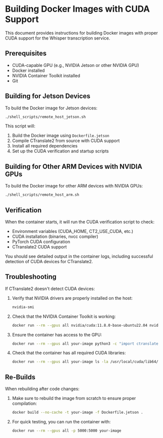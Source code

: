 # Building Docker Images with CUDA Support

This document provides instructions for building Docker images with proper CUDA support for the Whisper transcription service.

## Prerequisites

- CUDA-capable GPU (e.g., NVIDIA Jetson or other NVIDIA GPU)
- Docker installed
- NVIDIA Container Toolkit installed
- Git

## Building for Jetson Devices

To build the Docker image for Jetson devices:

```bash
./shell_scripts/remote_host_jetson.sh
```

This script will:
1. Build the Docker image using `Dockerfile.jetson`
2. Compile CTranslate2 from source with CUDA support
3. Install all required dependencies
4. Set up the CUDA verification and startup scripts

## Building for Other ARM Devices with NVIDIA GPUs

To build the Docker image for other ARM devices with NVIDIA GPUs:

```bash
./shell_scripts/remote_host_arm.sh
```

## Verification

When the container starts, it will run the CUDA verification script to check:
- Environment variables (CUDA_HOME, CT2_USE_CUDA, etc.)
- CUDA installation (binaries, nvcc compiler)
- PyTorch CUDA configuration
- CTranslate2 CUDA support

You should see detailed output in the container logs, including successful detection of CUDA devices for CTranslate2.

## Troubleshooting

If CTranslate2 doesn't detect CUDA devices:

1. Verify that NVIDIA drivers are properly installed on the host:
   ```bash
   nvidia-smi
   ```

2. Check that the NVIDIA Container Toolkit is working:
   ```bash
   docker run --rm --gpus all nvidia/cuda:11.8.0-base-ubuntu22.04 nvidia-smi
   ```

3. Ensure the container has access to the GPU:
   ```bash
   docker run --rm --gpus all your-image python3 -c "import ctranslate2; print(ctranslate2.get_cuda_device_count())"
   ```

4. Check that the container has all required CUDA libraries:
   ```bash
   docker run --rm --gpus all your-image ls -la /usr/local/cuda/lib64/
   ```

## Re-Builds

When rebuilding after code changes:

1. Make sure to rebuild the image from scratch to ensure proper compilation:
   ```bash
   docker build --no-cache -t your-image -f Dockerfile.jetson .
   ```

2. For quick testing, you can run the container with:
   ```bash
   docker run --rm --gpus all -p 5000:5000 your-image
   ``` 
